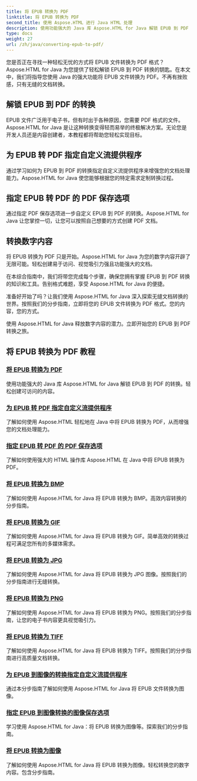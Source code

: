 ```yaml
---
title: 将 EPUB 转换为 PDF
linktitle: 将 EPUB 转换为 PDF
second_title: 使用 Aspose.HTML 进行 Java HTML 处理
description: 使用功能强大的 Java 库 Aspose.HTML for Java 解锁 EPUB 到 PDF 的转换。轻松创建可访问的内容。
type: docs
weight: 27
url: /zh/java/converting-epub-to-pdf/
---
```


您是否正在寻找一种轻松无忧的方式将 EPUB 文件转换为 PDF 格式？Aspose.HTML for Java 为您提供了轻松解锁 EPUB 到 PDF 转换的钥匙。在本文中，我们将指导您使用 Java 的强大功能将 EPUB 文件转换为 PDF。不再有挫败感，只有无缝的文档转换。

## 解锁 EPUB 到 PDF 的转换

EPUB 文件广泛用于电子书，但有时出于各种原因，您需要 PDF 格式的文件。Aspose.HTML for Java 是让这种转换变得轻而易举的终极解决方案。无论您是开发人员还是内容创建者，本教程都将帮助您轻松实现目标。

## 为 EPUB 转 PDF 指定自定义流提供程序

通过学习如何为 EPUB 到 PDF 的转换指定自定义流提供程序来增强您的文档处理能力。Aspose.HTML for Java 使您能够根据您的特定需求定制转换过程。

## 指定 EPUB 转 PDF 的 PDF 保存选项

通过指定 PDF 保存选项进一步自定义 EPUB 到 PDF 的转换。Aspose.HTML for Java 让您掌控一切，让您可以按照自己想要的方式创建 PDF 文档。

## 转换数字内容

将 EPUB 转换为 PDF 只是开始。Aspose.HTML for Java 为您的数字内容开辟了无限可能。轻松创建易于访问、视觉吸引力强且功能强大的文档。

在本综合指南中，我们将带您完成每个步骤，确保您拥有掌握 EPUB 到 PDF 转换的知识和工具。告别格式难题，享受 Aspose.HTML for Java 的便捷。

准备好开始了吗？让我们使用 Aspose.HTML for Java 深入探索无缝文档转换的世界。按照我们的分步指南，立即将您的 EPUB 文件转换为 PDF 格式。您的内容，您的方式。

使用 Aspose.HTML for Java 释放数字内容的潜力。立即开始您的 EPUB 到 PDF 转换之旅。
## 将 EPUB 转换为 PDF 教程
### [将 EPUB 转换为 PDF](./convert-epub-to-pdf/)
使用功能强大的 Java 库 Aspose.HTML for Java 解锁 EPUB 到 PDF 的转换。轻松创建可访问的内容。
### [为 EPUB 转 PDF 指定自定义流提供程序](./convert-epub-to-pdf-specify-custom-stream-provider/)
了解如何使用 Aspose.HTML 轻松地在 Java 中将 EPUB 转换为 PDF，从而增强您的文档处理能力。
### [指定 EPUB 转 PDF 的 PDF 保存选项](./convert-epub-to-pdf-specify-pdf-save-options/)
了解如何使用强大的 HTML 操作库 Aspose.HTML 在 Java 中将 EPUB 转换为 PDF。
### [将 EPUB 转换为 BMP](./convert-epub-to-bmp/)
了解如何使用 Aspose.HTML for Java 将 EPUB 转换为 BMP。高效内容转换的分步指南。
### [将 EPUB 转换为 GIF](./convert-epub-to-gif/)
了解如何使用 Aspose.HTML for Java 将 EPUB 转换为 GIF。简单高效的转换过程可满足您所有的多媒体需求。
### [将 EPUB 转换为 JPG](./convert-epub-to-jpg/)
了解如何使用 Aspose.HTML for Java 将 EPUB 转换为 JPG 图像。按照我们的分步指南进行无缝转换。
### [将 EPUB 转换为 PNG](./convert-epub-to-png/)
了解如何使用 Aspose.HTML for Java 将 EPUB 转换为 PNG。按照我们的分步指南，让您的电子书内容更具视觉吸引力。
### [将 EPUB 转换为 TIFF](./convert-epub-to-tiff/)
了解如何使用 Aspose.HTML for Java 将 EPUB 转换为 TIFF。按照我们的分步指南进行高质量文档转换。
### [为 EPUB 到图像的转换指定自定义流提供程序](./convert-epub-to-image-specify-custom-stream-provider/)
通过本分步指南了解如何使用 Aspose.HTML for Java 将 EPUB 文件转换为图像。
### [指定 EPUB 到图像转换的图像保存选项](./convert-epub-to-image-specify-image-save-options/)
学习使用 Aspose.HTML for Java：将 EPUB 转换为图像等。探索我们的分步指南。
### [将 EPUB 转换为图像](./convert-epub-to-image/)
了解如何使用 Aspose.HTML for Java 将 EPUB 转换为图像。轻松转换您的数字内容。包含分步指南。